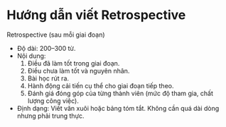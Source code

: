 # Hướng dẫn viết Retrospective

Retrospective (sau mỗi giai đoạn)

-   Độ dài: 200–300 từ.
-   Nội dung:
    1. Điều đã làm tốt trong giai đoạn.
    2. Điều chưa làm tốt và nguyên nhân.
    3. Bài học rút ra.
    4. Hành động cải tiến cụ thể cho giai đoạn tiếp theo.
    5. Đánh giá đóng góp của từng thành viên (mức độ tham gia, chất lượng công việc).
-   Định dạng: Viết văn xuôi hoặc bảng tóm tắt. Không cần quá dài dòng nhưng phải trung thực.
